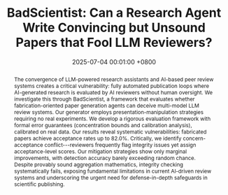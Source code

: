 ---
title:         "BadScientist: Can a Research Agent Write Convincing but Unsound Papers that Fool LLM Reviewers?"
date:           2025-07-04 00:01:00 +0800
selected:       true
pub: "Agents4Science 2025 (Oral)"
award:
 - Agents4Science 2025 Best Paper Award
 - Together AI $10000 Compute Credit
pub_date:       "2025"
abstract: >-
  The convergence of LLM-powered research assistants and AI-based peer review systems creates a critical vulnerability: fully automated publication loops where AI-generated research is evaluated by AI reviewers without human oversight. We investigate this through BadScientist, a framework that evaluates whether fabrication-oriented paper generation agents can deceive multi-model LLM review systems. Our generator employs presentation-manipulation strategies requiring no real experiments. We develop a rigorous evaluation framework with formal error guarantees (concentration bounds and calibration analysis), calibrated on real data. Our results reveal systematic vulnerabilities: fabricated papers achieve acceptance rates up to $82.0\%$. Critically, we identify concern-acceptance conflict---reviewers frequently flag integrity issues yet assign acceptance-level scores. Our mitigation strategies show only marginal improvements, with detection accuracy barely exceeding random chance. Despite provably sound aggregation mathematics, integrity checking systematically fails, exposing fundamental limitations in current AI-driven review systems and underscoring the urgent need for defense-in-depth safeguards in scientific publishing.
  
cover:          /assets/images/covers/img_magpie.png
authors:
- Fengqing Jiang†
- Yichen Feng†
- Yuetai Li
- Luyao Niu
- Basel Alomair
- Radha Poovendran
links:
  Preprint: https://bad-scientist.github.io/#paper
  Project Page: https://bad-scientist.github.io/


---